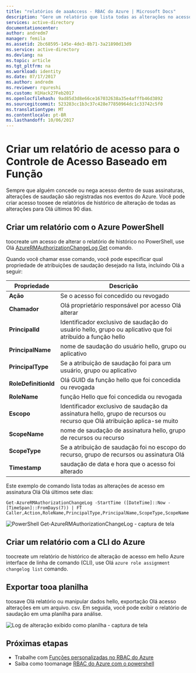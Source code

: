 ```yaml
---
title: "relatórios de aaaAccess - RBAC do Azure | Microsoft Docs"
description: "Gere um relatório que lista todas as alterações no acesso tooyour assinaturas do Azure com controle de acesso baseado em função sobre Olá últimos 90 dias."
services: active-directory
documentationcenter: 
author: andredm7
manager: femila
ms.assetid: 2bc68595-145e-4de3-8b71-3a21890d13d9
ms.service: active-directory
ms.devlang: na
ms.topic: article
ms.tgt_pltfrm: na
ms.workload: identity
ms.date: 07/17/2017
ms.author: andredm
ms.reviewer: rqureshi
ms.custom: H1Hack27Feb2017
ms.openlocfilehash: 9ad85d3d8e66ce167032638a35e4afffb46d3892
ms.sourcegitcommit: 523283cc1b3c37c428e77850964dc1c33742c5f0
ms.translationtype: MT
ms.contentlocale: pt-BR
ms.lasthandoff: 10/06/2017
---
```

# <a name="create-an-access-report-for-role-based-access-control"></a>Criar um relatório de acesso para o Controle de Acesso Baseado em Função
Sempre que alguém concede ou nega acesso dentro de suas assinaturas, alterações de saudação são registradas nos eventos do Azure. Você pode criar acesso toosee de relatórios de histórico de alteração de todas as alterações para Olá últimos 90 dias.

## <a name="create-a-report-with-azure-powershell"></a>Criar um relatório com o Azure PowerShell
toocreate um acesso de alterar o relatório de histórico no PowerShell, use Olá [AzureRMAuthorizationChangeLog Get](/powershell/module/azurerm.resources/get-azurermauthorizationchangelog) comando.

Quando você chamar esse comando, você pode especificar qual propriedade de atribuições de saudação desejado na lista, incluindo Olá a seguir:

| Propriedade | Descrição |
| --- | --- |
| **Ação** |Se o acesso foi concedido ou revogado |
| **Chamador** |Olá proprietário responsável por acesso Olá alterar |
| **PrincipalId** | Identificador exclusivo de saudação do usuário hello, grupo ou aplicativo que foi atribuído a função hello |
| **PrincipalName** |nome de saudação do usuário hello, grupo ou aplicativo |
| **PrincipalType** |Se a atribuição de saudação foi para um usuário, grupo ou aplicativo |
| **RoleDefinitionId** |Olá GUID da função hello que foi concedida ou revogada |
| **RoleName** |função Hello que foi concedida ou revogada |
| **Escopo** | Identificador exclusivo de saudação da assinatura hello, grupo de recursos ou recurso que Olá atribuição aplica-se muito| 
| **ScopeName** |nome de saudação de assinatura hello, grupo de recursos ou recurso |
| **ScopeType** |Se a atribuição de saudação foi no escopo do recurso, grupo de recursos ou assinatura Olá |
| **Timestamp** |saudação de data e hora que o acesso foi alterado |

Este exemplo de comando lista todas as alterações de acesso em assinatura Olá Olá últimos sete dias:

```
Get-AzureRMAuthorizationChangeLog -StartTime ([DateTime]::Now - [TimeSpan]::FromDays(7)) | FT Caller,Action,RoleName,PrincipalType,PrincipalName,ScopeType,ScopeName
```

![PowerShell Get-AzureRMAuthorizationChangeLog - captura de tela](./media/role-based-access-control-configure/access-change-history.png)

## <a name="create-a-report-with-azure-cli"></a>Criar um relatório com a CLI do Azure
toocreate um relatório de histórico de alteração de acesso em hello Azure interface de linha de comando (CLI), use Olá `azure role assignment changelog list` comando.

## <a name="export-tooa-spreadsheet"></a>Exportar tooa planilha
toosave Olá relatório ou manipular dados hello, exportação Olá acesso alterações em um arquivo. csv. Em seguida, você pode exibir o relatório de saudação em uma planilha para análise.

![Log de alteração exibido como planilha - captura de tela](./media/role-based-access-control-configure/change-history-spreadsheet.png)

## <a name="next-steps"></a>Próximas etapas
* Trabalhe com [Funções personalizadas no RBAC do Azure](role-based-access-control-custom-roles.md)
* Saiba como toomanage [RBAC do Azure com o powershell](role-based-access-control-manage-access-powershell.md)

